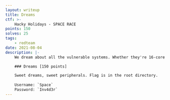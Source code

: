 ```yaml
---
layout: writeup
title: Dreams
ctf: >-
    Hacky Holidays - SPACE RACE
points: 150
solves: 25
tags: 
    - redteam
date: 2021-08-04
description: |-
    We dream about all the vulnerable systems. Whether they're 16-core Windows servers or some peripheral connected to them.

    ### Dreams [150 points]

    Sweet dreams, sweet peripherals. Flag is in the root directory.
    
    Username: `Space`
    Password: `Inv4d3r`
---
```

